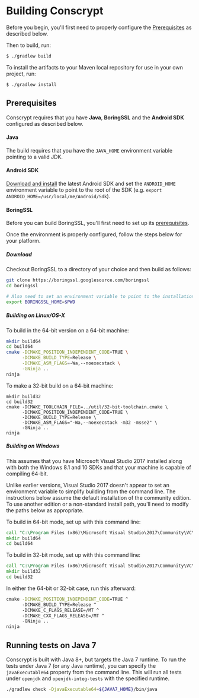 Building Conscrypt
==================

Before you begin, you'll first need to properly configure the [Prerequisites](#Prerequisites) as
described below.

Then to build, run:

```bash
$ ./gradlew build
```

To install the artifacts to your Maven local repository for use in your own project, run:

```bash
$ ./gradlew install
```

Prerequisites
-------------
Conscrypt requires that you have __Java__, __BoringSSL__ and the __Android SDK__ configured as
described below.

#### Java
The build requires that you have the `JAVA_HOME` environment variable pointing to a valid JDK.

#### Android SDK
[Download and install](https://developer.android.com/studio/install.html) the latest Android SDK
and set the `ANDROID_HOME` environment variable to point to the root of the SDK
(e.g. `export ANDROID_HOME=/usr/local/me/Android/Sdk`).

#### BoringSSL
Before you can build BoringSSL, you'll first need to set up its
[prerequisites](https://boringssl.googlesource.com/boringssl/+/HEAD/BUILDING.md#Build-Prerequisites).

Once the environment is properly configured, follow the steps below for your platform.

##### Download
Checkout BoringSSL to a directory of your choice and then build as follows:

```bash
git clone https://boringssl.googlesource.com/boringssl
cd boringssl

# Also need to set an environment variable to point to the installation location.
export BORINGSSL_HOME=$PWD
```

##### Building on Linux/OS-X
To build in the 64-bit version on a 64-bit machine:
```bash
mkdir build64
cd build64
cmake -DCMAKE_POSITION_INDEPENDENT_CODE=TRUE \
      -DCMAKE_BUILD_TYPE=Release \
      -DCMAKE_ASM_FLAGS=-Wa,--noexecstack \
      -GNinja ..
ninja
```

To make a 32-bit build on a 64-bit machine:
```base
mkdir build32
cd build32
cmake -DCMAKE_TOOLCHAIN_FILE=../util/32-bit-toolchain.cmake \
      -DCMAKE_POSITION_INDEPENDENT_CODE=TRUE \
      -DCMAKE_BUILD_TYPE=Release \
      -DCMAKE_ASM_FLAGS="-Wa,--noexecstack -m32 -msse2" \
      -GNinja ..
ninja
```

##### Building on Windows
This assumes that you have Microsoft Visual Studio 2017 installed along
with both the Windows 8.1 and 10 SDKs and that your machine is capable of
compiling 64-bit.

Unlike earlier versions, Visual Studio 2017 doesn't appear to set an
environment variable to simplify building from the command line. The
instructions below assume the default installation of the community
edition. To use another edition or a non-standard install path, you'll
need to modify the paths below as appropriate.

To build in 64-bit mode, set up with this command line:

```bat
call "C:\Program Files (x86)\Microsoft Visual Studio\2017\Community\VC\Auxiliary\Build\vcvarsall.bat" x86_amd64
mkdir build64
cd build64
```

To build in 32-bit mode, set up with this command line:

```bat
call "C:\Program Files (x86)\Microsoft Visual Studio\2017\Community\VC\Auxiliary\Build\vcvarsall.bat" x86
mkdir build32
cd build32
```

In either the 64-bit or 32-bit case, run this afterward:

```bat
cmake -DCMAKE_POSITION_INDEPENDENT_CODE=TRUE ^
      -DCMAKE_BUILD_TYPE=Release ^
      -DCMAKE_C_FLAGS_RELEASE=/MT ^
      -DCMAKE_CXX_FLAGS_RELEASE=/MT ^
      -GNinja ..
ninja
```

Running tests on Java 7
-------------------------
Conscrypt is built with Java 8+, but targets the Java 7 runtime. To run the tests
under Java 7 (or any Java runtime), you can specify the `javaExecutable64` property from the command line.
 This will run all tests under `openjdk` and `openjdk-integ-tests` with the specified
 runtime.

```bash
./gradlew check -DjavaExecutable64=${JAVA7_HOME}/bin/java
```
